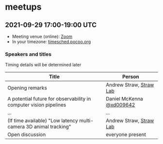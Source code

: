 # meetups

## 2021-09-29 17:00-19:00 UTC

- Meeting venue (online): [Zoom](https://uni-freiburg.zoom.us/j/63954196197?pwd=cXNpTUFRZDVTSFZGYzJuVVRPSjVnZz09)
- In your timezone: [timesched.pocoo.org](http://timesched.pocoo.org/?date=2021-09-29&tz=utc!,gb:london,de:berlin,us:new-york-city:ny,us:austin:tx,us:seattle:wa&range=1020,1140)

### Speakers and titles

Timing details will be determined later

|Title|Person|
|-------------------|--------------------------------------|
|Opening remarks    |  Andrew Straw, [Straw Lab](https://strawlab.org) |
|A potential future for observability in computer vision pipelines| Daniel McKenna [@xd009642](https://github.com/xd009642)|
|...   |  ... |
| (If time available) "Low latency multi-camera 3D animal tracking" |  Andrew Straw, [Straw Lab](https://strawlab.org) |
| Open discussion | everyone present |

